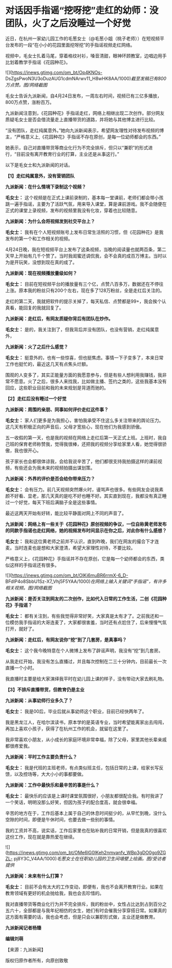 # 对话因手指谣“挖呀挖”走红的幼师：没团队，火了之后没睡过一个好觉

近日，在杭州一家幼儿园工作的毛葱女士（@毛葱小姐（桃子老师））在短视频平台发布的一段“在小小的花园里面挖呀挖”的手指谣视频走红网络。

视频中，毛女士扎着马尾，穿着格纹衬衫，嗓音清甜，眼神环顾教室，边唱边用手比划着教学手指谣《花园种花》。

![](https://inews.gtimg.com/om_bt/Op4KNOs-
DsZgsPwoN3U3oDuzAUG1cdmNArwv11_H8wHK8AA/1000)_截至发稿已有800万点赞。图/网络截图_

毛女士告诉九派新闻，自4月24日发布，一周左右时间，视频已有三亿多播放，800万点赞，涨粉百万。

九派新闻注意到，《花园种花》手指谣走红，网络上相继出现二次创作。部分网友质疑毛女士是否会借流量走上直播带货的道路，并将她与其他博主进行比较。

“没有团队，走红纯属意外。”她向九派新闻表示，希望网友理性对待发布视频的博主，“严格意义上,《花园种花》手指谣不存在原创，是每一位幼师都会的东西。”

她表示，自己对直播带货等商业化行为不完全排斥，但只以“兼职”的形式进行，“目前没有离开教育行业的打算，主业还是从事这行。”

以下是毛女士和九派新闻的对话。

**【1】走红纯属意外，没有营销团队**

**九派新闻：在什么情境下录制这个视频？**

**毛女士：**
这个视频是在正式上课前录制的，基本每一堂课前，老师们都会带小孩跳一遍手指谣，主要为了活跃气氛，用来导入课堂，算是课前游戏。我不会随便在正式的课堂上录视频，发布的视频里我没有化妆，穿着也比较随意。

**九派新闻：为什么会将视频发到社交平台上？**

**毛女士：** 我有在个人短视频账号上发布日常生活照的习惯，但《花园种花》是我发布的第一个和工作相关的视频。

4月24日晚，我在短视频平台上发布了这条视频，当晚的阅读量也就两百条，第二天早上开始有几千个赞了。当时我闺蜜还调侃我，会不会真的成百万博主。当时以为是开玩笑，没想到现在真的成了。

**九派新闻：现在视频播放量级如何？**

**毛女士：** 目前在短视频平台的播放量有三个亿，点赞八百多万，数据还在不停往上涨。原本我的粉丝只有200个左右，现在多了128万粉丝，全是走红后关注的。

走红的第二天，我就把软件的提示关掉了，每天私信、点赞都是99+，我会挨个认真看，能回复的我就回复了。

**九派新闻：走红后，有网友质疑你背后有团队在炒作。**

**毛女士：** 是的，我关注到了，但我背后并没有团队，也没有营销，走红纯属意外，

**九派新闻：火了之后什么感觉？**

**毛女士：** 挺意外的，也有一些惊喜，但也挺焦虑。事情一下子变多了，本来日常工作也挺忙的，最近这几天有点焦头烂额。

围观的人变多了，其实正能量方面的我愿意参与，但是有些人想利用我赚钱，我非常不愿意。火了之后，很多人来找我，比如做主播、签约之类的，这些我基本没有回应，这些职业目前和我的未来规划是背道而驰的。

**【2】走红后没有睡过一个好觉**

**九派新闻：周围的亲朋、同事如何评价走红这件事？**

**毛女士：** 家人们更多是为我担心，害怕我承受不住这么多关注带来的舆论压力。这几天有积极正向的声音后，父母才宽些心，现在他们为我感到骄傲。

五一收假的第一天，也是我的视频在网络上走红后第一天正式上班。上班时，我自己班的保育老师称赞我，觉得我很棒，还把我的视频分享给家里人看，她觉得很骄傲，我也很开心。

孩子家长也会都很体谅我，会给我说辛苦了，他们都很支持我拍摄这样的课前视频，有些还会为我未来的视频拍摄出谋划策。

**九派新闻：外界的评价是否会给你带来压力？**

**毛女士：**
会有压力。前几天视频突然爆火时，谩骂声也很多。有些网友会说我素颜不好看、显老，那几天真的是吃不好也睡不好。其实直到现在，我都没有真正睡过一个好觉，每天下班后满脑子全是这些事情。

最近这两天开始有好转，能比较平静面对网上不同的声音了。

**九派新闻：网络上有一些关于《花园种花》原创视频的争议，一位自称黄老师发布的同款手指谣也走红网络，她的视频发布时间显示在你之后，对此你有什么感想？**

**毛女士：** 我和这位黄老师之前并不认识，直到昨晚，我们在网友的撮合下才连麦。当时连麦也是想和大家澄清，希望大家理性对待，不要比较。

严格意义上，《花园种花》手指谣并不存在原创，它是每一个幼师都会的东西，类似这样的手指谣还有很多。

![](https://inews.gtimg.com/om_bt/OlKi6muBR6rrmX-6_D-
BFdlP4o8SbbU1Sz-X7_Vhj5F5YAA/1000)_在网络上输入关键词“手指谣”，有许多相关视频。图/网络截图_

**九派新闻：是否关注到网友的二次创作，比如代入日常的工作生活，二创《花园种花》手指谣？**

**毛女士：**
都有关注到，有些我觉得非常好笑，大家真是太有才了。之前我还和一位模仿我手指谣的大哥连麦了，大家都很害羞，当时还有点尬住了，后来慢慢气氛打开，就好了。

**九派新闻：走红后，有网友说你“挖”到了几套房，是真事吗？**

**毛女士：** 这个我今晚特意在个人微博上发布了辟谣声明，我没有“挖”到几套房。

从我走红开始，我没有怎么直播过，并且每次控制在二三十分钟内，目前最长一次直播一个小时。

我直播时主要是给大家演绎我平时在幼儿园上课的样子，没有带动大家去刷礼物。

**【3】不排斥直播带货，但教育仍是主业**

**九派新闻：从事幼师行业多久了？**

**毛女士：** 我是00后，毕业后就从事幼师这个职业，目前已经快两年了。

我是黑龙江人，在哈尔滨读书，原本学的是英语专业，当时希望能离家出去闯闯，再加上喜欢小孩子，获得了在杭州工作的机会，就留在这里了。

我非常喜欢小朋友，从小成长的家庭环境非常幸福，除了父母，家里其他长辈亲戚都很疼爱我。

**九派新闻：平时工作主要负责什么？**

**毛女士：** 我是代班的主班老师，有点类似班主任，包括日常的上课，给家长写反馈，以及控场等，大大小小的事都要做。

**九派新闻：工作中最快乐和最辛苦的事是什么？**

**毛女士：** 最快乐的应该是上课时课堂氛围很好，小朋友都很配合我。有时我讲了一个笑话，明明没那么好笑，但因为孩子的配合度高，就会很幸福。

辛苦的地方在于，工作后基本上属于自己的休息时间挺少的，从早忙到晚，没什么空隙的时间，即便是午休时间，也要去做一些别的事情。

我的工资并不高，说实话，工作后家里也在贴补我的日常开销，但是我真的很喜欢这份工作，现在就是靠热爱在继续。

![](https://inews.gtimg.com/om_bt/OMe6lG0IKeh2nmvanfv_WBp3gDO0go9ZGZL-
pj8Y3C_V4AA/1000)_毛葱女士在任职幼儿园的卫生间墙壁上绘画。图/受访者提供_

**九派新闻：未来有什么打算？**

**毛女士：** 目前不会有太大的工作变动，即便有，我也不会离开教育行业。如果在教育领域有更好的机会抛给我，我也会去珍惜的。

我对直播带货等商业化行为并不完全排斥，我的粉丝中，女性占比达到占到百分之五六十，全部都是与我年纪相仿的女生，她们有时会催我分享穿搭日常。如果真的这方面有需要的话，我也会考虑，但是只会以兼职形式做，主业还是做教育。

**九派新闻记者杨臻**

**编辑刘萌**

【来源：九派新闻】

版权归原作者所有，向原创致敬

